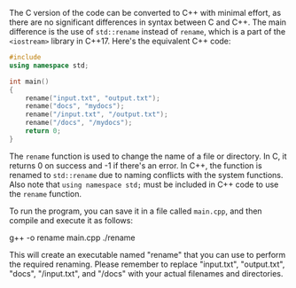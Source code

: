 The C version of the code can be converted to C++ with minimal effort, as there are no significant differences in syntax between C and C++. The main difference is the use of `std::rename` instead of `rename`, which is a part of the `<iostream>` library in C++17.
Here's the equivalent C++ code:
```cpp
#include 
using namespace std;

int main()
{
    rename("input.txt", "output.txt");
    rename("docs", "mydocs");
    rename("/input.txt", "/output.txt");
    rename("/docs", "/mydocs");
    return 0;
}
```
The `rename` function is used to change the name of a file or directory. In C, it returns 0 on success and -1 if there's an error. In C++, the function is renamed to `std::rename` due to naming conflicts with the system functions. Also note that `using namespace std;` must be included in C++ code to use the `rename` function.

To run the program, you can save it in a file called `main.cpp`, and then compile and execute it as follows:

g++ -o rename main.cpp
./rename

This will create an executable named "rename" that you can use to perform the required renaming. Please remember to replace "input.txt", "output.txt", "docs", "/input.txt", and "/docs" with your actual filenames and directories.
